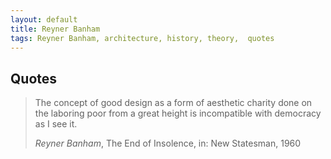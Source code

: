 ```yaml
---
layout: default
title: Reyner Banham
tags: Reyner Banham, architecture, history, theory,  quotes
---
```


## Quotes

> The concept of good design as a form of aesthetic charity done on the
> laboring poor from a great height is incompatible with democracy as I see it.
>
> <cite>Reyner Banham</cite>, The End of Insolence, in: New Statesman, 1960
